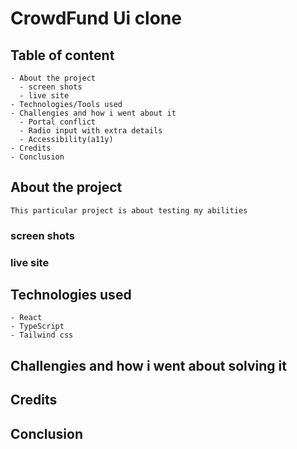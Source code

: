 # CrowdFund Ui clone

## Table of content

    - About the project
      - screen shots
      - live site
    - Technologies/Tools used
    - Challengies and how i went about it
      - Portal conflict
      - Radio input with extra details
      - Accessibility(a11y)
    - Credits
    - Conclusion

## About the project

    This particular project is about testing my abilities

### screen shots

### live site

## Technologies used

    - React
    - TypeScript
    - Tailwind css

## Challengies and how i went about solving it

## Credits

## Conclusion
